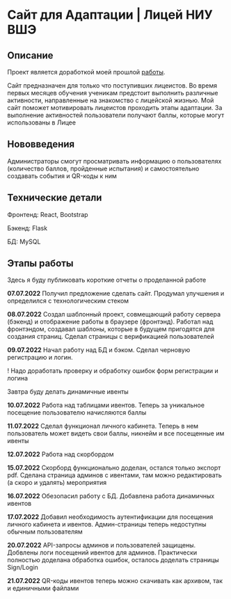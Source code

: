 # Сайт для Адаптации | Лицей НИУ ВШЭ

## Описание

Проект является доработкой моей прошлой [работы](https://github.com/KorolKrinzha/SELFLYC).

Сайт предназначен для только что поступивших лицеистов. Во время первых месяцев обучения ученикам предстоит выполнить различные активности, направленные на знакомство с лицейской жизнью. Мой сайт поможет мотивировать лицеистов проходить этапы адаптации. За выполнение активностей пользователи получают баллы, которые могут использованы в Лицее

## Нововведения

Администраторы смогут просматривать информацию о пользователях (количество баллов, пройденные испытания) и самостоятельно создавать события и QR-коды к ним

## Технические детали

Фронтенд: React, Bootstrap

Бэкенд: Flask

БД: MySQL

## Этапы работы

Здесь я буду публиковать короткие отчеты о проделанной работе

**07.07.2022** Получил предложение сделать сайт. Продумал улучшения и определился с технологическим стеком

**08.07.2022** Создал шаблонный проект, совмещающий работу сервера (бэкенд) и отображение работы в браузере (фронтэнд). Работал над фронтэндом, создавал шаблоны, которые в будущем пригодятся для создания страниц. Сделал страницы с верификацией пользователей

**09.07.2022** Начал работу над БД и бэком. Сделал черновую регистрацию и логин.

! Надо доработать проверку и обработку ошибок форм регистрации и логина

Завтра буду делать динамичные ивенты

**10.07.2022** Работа над таблицами ивентов. Теперь за уникальное посещение пользователю начисляются баллы

**11.07.2022** Сделал функционал личного кабинета. Теперь в нем пользователь может видеть свои баллы, никнейм и все посещенные им ивенты

**12.07.2022** Работа над скорбордом

**15.07.2022** Скорборд функционально доделан, остался только экспорт pdf. Сделана страница админов с ивентами, там можно редактировать (а скоро и удалять) мероприятия

**16.07.2022** Обезопасил работу с БД. Добавлена работа динамичных ивентов

**17.07.2022** Добавил необходимость аутентификации для посещения личного кабинета и ивентов. Админ-страницы теперь недоступны обычным пользователям

**20.07.2022** API-запросы админов и пользователей защищены. Добвлены логи посещений ивентов для админов. Практически полностью доделана обработка ошибок, осталось доделать страницы Sign/Login

**21.07.2022** QR-коды ивентов теперь можно скачивать как архивом, так и единичными файлами
